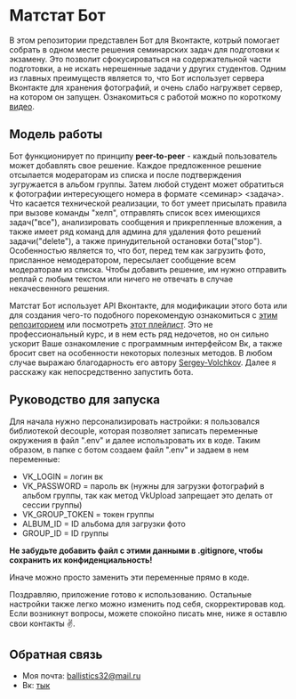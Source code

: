 # Матстат Бот

В этом репозитории представлен Бот для Вконтакте, котрый помогает собрать в одном месте решения семинарских задач для подготовки к экзамену. Это позволит сфокусироваться на содержательной части подготовки, а не искать нерешенные задачи у других студентов. Одним из главных преимуществ является то, что Бот использует сервера Вконтакте для хранения фотографий, и очень слабо нагружвет сервер, на котором он запущен. Ознакомиться с работой можно по короткому [видео](https://vk.com/videos149640303?z=video-195223878_456239019%2Fpl_149640303_-2).

## Модель работы
Бот функционирует по принципу **peer-to-peer** - каждый пользователь может добавлять свое решение. Каждое предложенное решение отсылается модераторам из списка и после подтверждения зугружается в альбом группы. Затем любой студент может обратиться к фотографии интересующего номера в формате <семинар> <задача>. Что касается технической реализации, то бот умеет присылать правила при вызове команды "хелп", отправлять список всех имеющихся задач("все"), анализировать сообщения и прикрепленные вложения, а также имеет ряд команд для админа для удаления фото решений задачи("delete"), а также принудительной остановки бота("stop"). Особенностью является то, что бот, перед тем как загрузить фото, присланное немодератором, пересылает сообщение всем модераторам из списка. Чтобы добавить решение, им нужно отправить реплай с любым текстом или ничего не отвечать в случае некачесвенного решения.

Матстат Бот использует API Вконтакте, для модификации этого бота или для создания чего-то подобного порекомендую ознакомиться с [этим репозиторием](https://github.com/Sergey-Volchkov/YouTube) или посмотреть [этот плейлист](https://www.youtube.com/watch?v=1H31pfxNGdc&list=PL6eAa1p_LgucLFlOzgpWLNHZoxVVK1-0A). Это не профессиональный курс, и в нем есть ряд недочетов, но он сильно ускорит Ваше ознакомление с программным интерфейсом Вк, а также бросит свет на особенности некоторых полезных методов. В любом случае выражаю благодарность его автору [Sergey-Volchkov](https://github.com/Sergey-Volchkov?tab=following). Далее я расскажу как непосредственно запустить бота.

## Руководство для запуска
Для начала нужно персонализировать настройки: я пользовался библиотекой decouple, которая позволяет записать переменные окружения в файл ".env" и далее использровать их в коде. Таким образом, в папке с ботом создаем файл ".env" и задаем в нем переменные:
- VK_LOGIN = логин вк
- VK_PASSWORD = пароль вк (нужны для загрузки фотографий в альбом группы, так как метод VkUpload запрещает это делать от сессии группы)
- VK_GROUP_TOKEN = токен группы
- ALBUM_ID = ID альбома для загрузки фото
- GROUP_ID = ID группы

**Не забудьте добавить файл с этими данными в .gitignore, чтобы сохранить их конфиденциальность!**

Иначе можно просто заменить эти переменные прямо в коде.

Поздравляю, приложение готово к использованию. Остальные настройки также легко можно изменить под себя, скорректировав код. Если возникнут вопросы, можете спокойно писать мне, ниже я оставлю свои контакты :v:.

## Обратная связь
+ Моя почта: ballistics32@mail.ru
+ Вк: [тык](https://vk.com/saturnnm)

